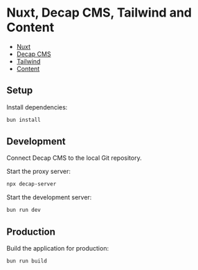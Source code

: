 # Nuxt, Decap CMS, Tailwind and Content

- [Nuxt](https://nuxt.com)
- [Decap CMS](https://decapcms.org/)
- [Tailwind](https://tailwindcss.nuxtjs.org/)
- [Content](https://content.nuxt.com/)

## Setup

Install dependencies:

```bash
bun install
```

## Development

Connect Decap CMS to the local Git repository.

Start the proxy server:

```bash
npx decap-server
```

Start the development server:

```bash
bun run dev
```

## Production

Build the application for production:

```bash
bun run build
```
